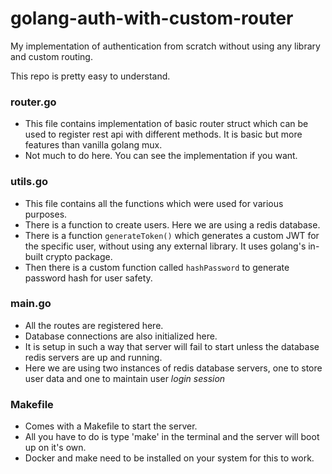 # golang-auth-with-custom-router
My implementation of authentication from scratch without using any library and custom routing.

This repo is pretty easy to understand.
### router.go
 - This file contains implementation of basic router struct which can be used to register rest api with different methods. It is basic but more features than vanilla golang mux.
 - Not much to do here. You can see the implementation if you want.

### utils.go
 - This file contains all the functions which were used for various purposes.
 - There is a function to create users. Here we are using a redis database.
 - There is a function ```generateToken()``` which generates a custom JWT for the specific user, without using any external library. It uses golang's in-built crypto package.
 - Then there is a custom function called ```hashPassword``` to generate password hash for user safety.

### main.go
 - All the routes are registered here.
 - Database connections are also initialized here.
 - It is setup in such a way that server will fail to start unless the database redis servers are up and running.
 - Here we are using two instances of redis database servers, one to store user data and one to maintain user _login session_

### Makefile
 -  Comes with a Makefile to start the server.
 -  All you have to do is type 'make' in the terminal and the server will boot up on it's own.
 -  Docker and make need to be installed on your system for this to work.
